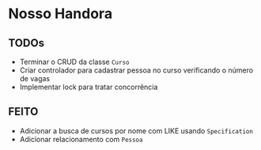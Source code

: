 # Nosso Handora

## TODOs

- Terminar o CRUD da classe `Curso`
- Criar controlador para cadastrar pessoa no curso verificando o número de vagas
- Implementar lock para tratar concorrência


## FEITO
- Adicionar a busca de cursos por nome com LIKE usando `Specification`
- Adicionar relacionamento com `Pessoa`